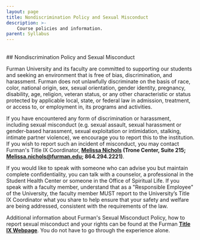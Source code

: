 ```yaml
---
layout: page
title: Nondiscrimination Policy and Sexual Misconduct
description: >-
    Course policies and information.
parent: Syllabus
---
```

<br/>
## Nondiscrimination Policy and Sexual Misconduct
<br/>

Furman University and its faculty are committed to supporting our students and seeking an environment that is free of bias, discrimination, and harassment. Furman does not unlawfully discriminate on the basis of race, color, national origin, sex, sexual orientation, gender identity, pregnancy, disability, age, religion, veteran status, or any other characteristic or status protected by applicable local, state, or federal law in admission, treatment, or access to, or employment in, its programs and activities.  


If you have encountered any form of discrimination or harassment, including sexual misconduct (e.g. sexual assault, sexual harassment or gender-based harassment, sexual exploitation or intimidation, stalking, intimate partner violence), we encourage you to report this to the institution. If you wish to report such an incident of misconduct, you may contact Furman's Title IX Coordinator, **[Melissa Nichols](https://www.furman.edu/people/melissa-nichols/) (Trone Center, Suite 215; Melissa.nichols@furman.edu; 864.294.2221)**. 


If you would like to speak with someone who can advise you but maintain complete confidentiality, you can talk with a counselor, a professional in the Student Health Center or someone in the Office of Spiritual Life.  If you speak with a faculty member, understand that as a "Responsible Employee" of the University, the faculty member MUST report to the University’s Title IX Coordinator what you share to help ensure that your safety and welfare are being addressed, consistent with the requirements of the law.  


Additional information about Furman's Sexual Misconduct Policy, how to report sexual misconduct and your rights can be found at the Furman <b><a href="https://www.furman.edu/title-ix/">Title IX Webpage</a></b>.  You do not have to go through the experience alone.
